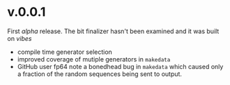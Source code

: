 
# v.0.0.1

First *alpha* release. The bit finalizer hasn't been examined and it was built on *vibes*

* compile time generator selection
* improved coverage of mutiple generators in `makedata`
* GitHub user fp64 note a bonedhead bug in `makedata` which caused only a fraction of the random sequences being sent to output.
